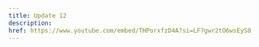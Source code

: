 ```yaml
---
title: Update 12
description: 
href: https://www.youtube.com/embed/THPorxfzD4A?si=LF7gwr2tO6wsEyS8
---
```

